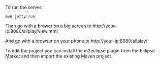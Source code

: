 To run the server:

    mvn jetty:run

Then go with a brower on a big screen to http://your-ip:8080/allplay/view.html

And go with a browser on your phone to http://your-ip:8080/allplay/


To edit the project you can install the m2eclipse plugin from the Eclipse Market and then import the existing Maven project.
